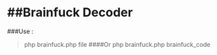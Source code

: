 ##Brainfuck Decoder
====
###Use : 
> php brainfuck.php file
####Or
> php brainfuck.php brainfuck_code
